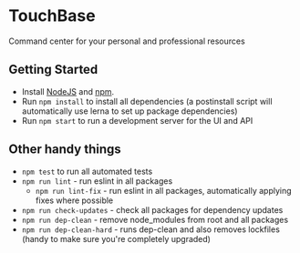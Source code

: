 # TouchBase
Command center for your personal and professional resources

## Getting Started
* Install [NodeJS](https://nodejs.org/) and [npm](https://www.npmjs.com/).
* Run `npm install` to install all dependencies (a postinstall script will automatically use lerna to set up
  package dependencies)
* Run `npm start` to run a development server for the UI and API

## Other handy things
* `npm test` to run all automated tests
* `npm run lint` - run eslint in all packages
  * `npm run lint-fix` - run eslint in all packages, automatically applying fixes where possible
* `npm run check-updates` - check all packages for dependency updates
* `npm run dep-clean` - remove node_modules from root and all packages
* `npm run dep-clean-hard` - runs dep-clean and also removes lockfiles (handy to make sure you're completely upgraded)
